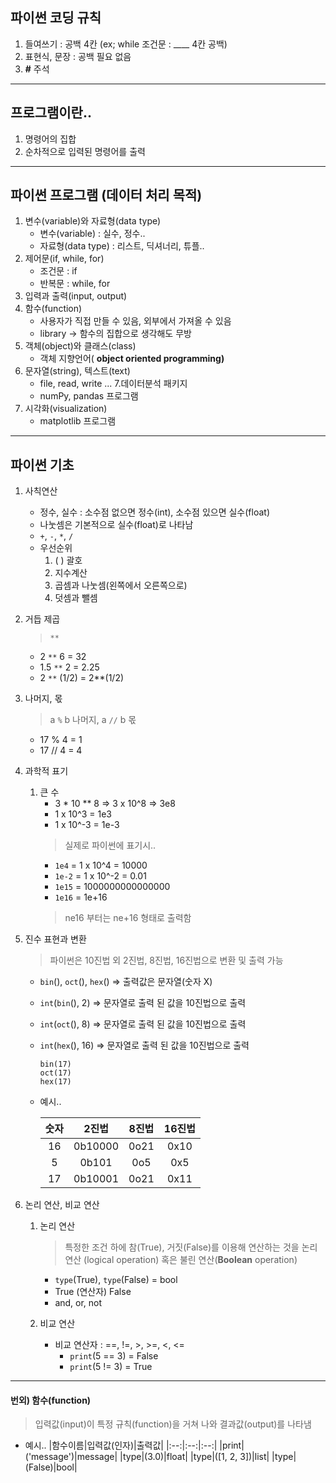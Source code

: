 ## 파이썬 코딩 규칙
1. 들여쓰기 : 공백 4칸 (ex; while 조건문 : ____ 4칸 공백)
2. 표현식, 문장 : 공백 필요 없음
3. **#** 주석

___

## 프로그램이란..
1. 명령어의 집합
2. 순차적으로 입력된 명령어를 출력

___

## 파이썬 프로그램 (데이터 처리 목적)

1. 변수(variable)와 자료형(data type)
    * 변수(variable) : 실수, 정수..
    * 자료형(data type) : 리스트, 딕셔너리, 튜플..
2. 제어문(if, while, for)
    * 조건문 : if
    * 반복문 : while, for
3. 입력과 출력(input, output)
4. 함수(function)
    * 사용자가 직접 만들 수 있음, 외부에서 가져올 수 있음
    * library -> 함수의 집합으로 생각해도 무방
5. 객체(object)와 클래스(class)
    * 객체 지향언어( **object oriented programming)**
6. 문자열(string), 텍스트(text)
    * file, read, write ...
7.데이터분석 패키지
    * numPy, pandas 프로그램
8. 시각화(visualization)
    * matplotlib 프로그램

___

## 파이썬 기초
1. 사칙연산
    * 정수, 실수 : 소수점 없으면 정수(int), 소수점 있으면 실수(float)
    * 나눗셈은 기본적으로 실수(float)로 나타남
    * `+`, `-`, `*`, `/`
    * 우선순위
        1. ( ) 괄호
        2. 지수계산
        3. 곱셈과 나눗셈(왼쪽에서 오른쪽으로)
        4. 덧셈과 뺄셈
2. 거듭 제곱
    > `**` 
    * 2 `**` 6 = 32
    * 1.5 `**` 2 = 2.25
    * 2 `**` (1/2) = 2**(1/2)
3. 나머지, 몫
    > a `%` b 나머지, a `//` b 몫
    * 17 % 4 = 1
    * 17 // 4 = 4

4. 과학적 표기
    1. 큰 수
        * 3 * 10 ** 8 => 3 x 10^8 => 3e8
        * 1 x 10^3 = 1e3
        * 1 x 10^-3 = 1e-3
        > 실제로 파이썬에 표기시..
        * `1e4` = 1 x 10^4 = 10000
        * `1e-2` = 1 x 10^-2 = 0.01 
        * `1e15` = 1000000000000000
        * `1e16` = 1e+16 
        > ne16 부터는 ne+16 형태로 출력함
5. 진수 표현과 변환
    > 파이썬은 10진법 외 2진법, 8진법, 16진법으로 변환 및 출력 가능
    * `bin`(), `oct`(), `hex`() => 출력값은 문자열(숫자 X)
    * `int`(`bin`(), 2) => 문자열로 출력 된 값을 10진법으로 출력
    * `int`(`oct`(), 8) => 문자열로 출력 된 값을 10진법으로 출력
    * `int`(`hex`(), 16) => 문자열로 출력 된 값을 10진법으로 출력

        ```
        bin(17)
        oct(17)
        hex(17)
        ```  

    * 예시..
        
        
        |숫자|2진법|8진법|16진법|
        |:--:|:--:|:--:|:--:|
        |16|0b10000|0o21|0x10|
        |5|0b101|0o5|0x5|
        |17|0b10001|0o21|0x11|

       
        
6.  논리 연산, 비교 연산
    1. 논리 연산 
        > 특정한 조건 하에 참(True), 거짓(False)를 이용해 연산하는 것을 논리 연산 (logical operation) 혹은 불린 연산(**Boolean** operation)
        * `type`(True), `type`(False) = bool
        * True (연산자) False
        * and, or, not
      
    
    2. 비교 연산
        * 비교 연산자 : ==, !=, >, >=, <, <=
            * `print`(5 == 3) = False
            * `print`(5 != 3) = True
    


___

####  번외) 함수(function)



> 입력값(input)이 특정 규칙(function)을 거쳐 나와 결과값(output)를 나타냄

* 예시..
    |함수이름|입력값(인자)|출력값|
    |:--:|:--:|:--:|
    |print|('message')|message|
    |type|(3.0)|float|
    |type|([1, 2, 3])|list|
    |type|(False)|bool|

